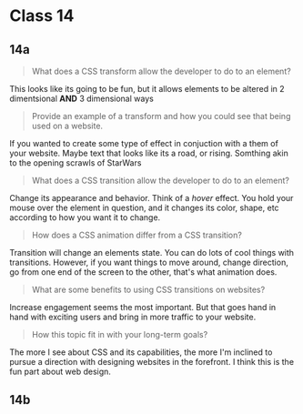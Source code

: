 # Class 14

## 14a

> What does a CSS transform allow the developer to do to an element?

This looks like its going to be fun, but it allows elements to be altered in 2 dimentsional **AND** 3 dimensional ways

> Provide an example of a transform and how you could see that being used on a website.

If you wanted to create some type of effect in conjuction with a them of your website. Maybe text that looks like its a road, or rising. Somthing akin to the opening scrawls of StarWars

> What does a CSS transition allow the developer to do to an element?

Change its appearance and behavior. Think of a *hover* effect. You hold your mouse over the element in question, and it changes its color, shape, etc according to how you want it to change.

> How does a CSS animation differ from a CSS transition?

Transition will change an elements state. You can do lots of cool things with transitions. However, if you want things to move around, change direction, go from one end of the screen to the other, that's what animation does.

> What are some benefits to using CSS transitions on websites?

Increase engagement seems the most important. But that goes hand in hand with exciting users and bring in more traffic to your website.

> How this topic fit in with your long-term goals?

The more I see about CSS and its capabilities, the more I'm inclined to pursue a direction with designing websites in the forefront. I think this is the fun part about web design.

## 14b

